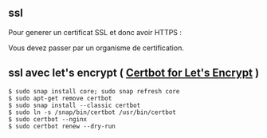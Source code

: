 ## ssl

Pour generer un certificat SSL et donc avoir HTTPS :

Vous devez passer par un organisme de certification.

## ssl avec let's encrypt (  [Certbot for Let's Encrypt](https://certbot.eff.org/lets-encrypt/ubuntubionic-nginx) )

    $ sudo snap install core; sudo snap refresh core
    $ sudo apt-get remove certbot
    $ sudo snap install --classic certbot
    $ sudo ln -s /snap/bin/certbot /usr/bin/certbot
    $ sudo certbot --nginx
    $ sudo certbot renew --dry-run
